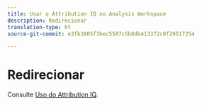 ```yaml
---
title: Usar o Attribution IQ no Analysis Workspace
description: Redirecionar
translation-type: ht
source-git-commit: e3fb3805f3bec5587c5b8db413372c8f29517254

---
```



# Redirecionar

Consulte [Uso do Attribution IQ](../c-panels/attribution/use-attribution.md).
